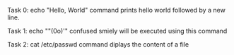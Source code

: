 Task 0: echo "Hello, World" command prints hello world followed by a new line.

Task 1: echo "\"(0o)'" confused smiely will be executed using this command

Task 2: cat /etc/passwd command diplays the content of a file

